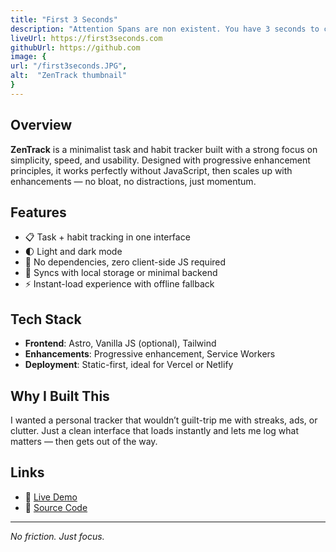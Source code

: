 ```yaml
---
title: "First 3 Seconds"
description: "Attention Spans are non existent. You have 3 seconds to capture attention. Here's how you make that happen."
liveUrl: https://first3seconds.com
githubUrl: https://github.com
image: {
url: "/first3seconds.JPG",
alt:  "ZenTrack thumbnail"
}
---
```


## Overview

**ZenTrack** is a minimalist task and habit tracker built with a strong focus on simplicity, speed, and usability. Designed with progressive enhancement principles, it works perfectly without JavaScript, then scales up with enhancements — no bloat, no distractions, just momentum.

## Features

- 📋 Task + habit tracking in one interface
- 🌓 Light and dark mode
- 🚫 No dependencies, zero client-side JS required
- 🔄 Syncs with local storage or minimal backend
- ⚡ Instant-load experience with offline fallback

## Tech Stack

- **Frontend**: Astro, Vanilla JS (optional), Tailwind
- **Enhancements**: Progressive enhancement, Service Workers
- **Deployment**: Static-first, ideal for Vercel or Netlify

## Why I Built This

I wanted a personal tracker that wouldn’t guilt-trip me with streaks, ads, or clutter. Just a clean interface that loads instantly and lets me log what matters — then gets out of the way.

## Links

- 🔗 [Live Demo](https://zentrack.dev)
- 💾 [Source Code](https://github.com/yourusername/zentrack)

---

_No friction. Just focus._
